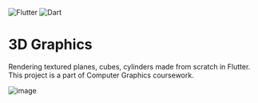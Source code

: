 ![Flutter](https://img.shields.io/badge/Flutter-%2302569B.svg?style=for-the-badge&logo=Flutter&logoColor=white) ![Dart](https://img.shields.io/badge/Dart-%230175C2.svg?style=for-the-badge&logo=Dart&logoColor=white)
# 3D Graphics

Rendering textured planes, cubes, cylinders made from scratch in Flutter. This project is a part of Computer Graphics coursework.

![image](https://github.com/adam-kwiatkowski/graphics_3d/assets/22380943/867188c9-cf5c-4085-b3d5-946be9d3e60d)
